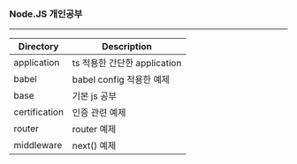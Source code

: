 ### Node.JS 개인공부
---

|Directory|Description|
|---|---|
|application|ts 적용한 간단한 application|
|babel|babel config 적용한 예제|
|base|기본 js 공부|
|certification|인증 관련 예제|
|router|router 예제|
|middleware|next() 예제|
